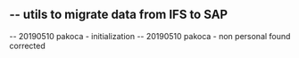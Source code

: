 -- utils to migrate data from IFS to SAP
----------------------------------------------------------------
-- 20190510 pakoca - initialization
-- 20190510 pakoca - non personal found corrected